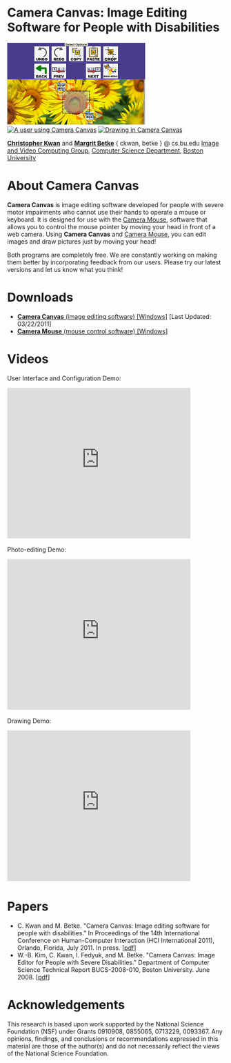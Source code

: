 # **Camera Canvas:** Image Editing Software for People with Disabilities

[![Photo editing in Camera Canvas](HorizontalBigCrop25Percent.png)](HorizontalBigCrop.png) [![A user using Camera Canvas](UserStudy33Percent.png)](UserStudy.png) [![Drawing in Camera Canvas](VerticalSmallDraw25Percent.png)](VerticalSmallDraw.png)

[**Christopher Kwan**](http://cs-people.bu.edu/ckwan/) and [**Margrit Betke**](http://www.cs.bu.edu/~betke/)
{ ckwan, betke } @ cs.bu.edu
[Image and Video Computing Group](http://www.cs.bu.edu/groups/ivc/), [Computer Science Department](http://www.cs.bu.edu/), [Boston University](http://www.bu.edu/)

# About Camera Canvas

**Camera Canvas** is image editing software developed for people with severe motor impairments who cannot use their hands to operate a mouse or keyboard. It is designed for use with the [Camera Mouse](http://cameramouse.bu.edu/), software that allows you to control the mouse pointer by moving your head in front of a web camera. Using **Camera Canvas** and [Camera Mouse](http://cameramouse.bu.edu/), you can edit images and draw pictures just by moving your head!

Both programs are completely free. We are constantly working on making them better by incorporating feedback from our users. Please try our latest versions and let us know what you think!

# Downloads

*   [**Camera Canvas** (image editing software) [Windows]](CameraCanvasInstaller.zip) [Last Updated: 03/22/2011]
*   [**Camera Mouse** (mouse control software) [Windows]](http://cameramouse.bu.edu/)

# Videos

User Interface and Configuration Demo:
<iframe width="425" height="349" src="http://www.youtube.com/embed/Ox3atxN1AUg" frameborder="0"></iframe>

Photo-editing Demo:
<iframe width="425" height="349" src="http://www.youtube.com/embed/i6aMR-oThCM" frameborder="0"></iframe>

Drawing Demo:
<iframe width="425" height="349" src="http://www.youtube.com/embed/iK8G-qCgaO8" frameborder="0"></iframe>

# Papers

*   C. Kwan and M. Betke. "Camera Canvas: Image editing software for people with disabilities." In Proceedings of the 14th International Conference on Human-Computer Interaction (HCI International 2011), Orlando, Florida, July 2011\. In press. [[pdf](http://www.cs.bu.edu/techreports/pdf/2011-007-camera-canvas.pdf)]
*   W.-B. Kim, C. Kwan, I. Fedyuk, and M. Betke. "Camera Canvas: Image Editor for People with Severe Disabilities." Department of Computer Science Technical Report BUCS-2008-010, Boston University. June 2008\. [[pdf](http://www.cs.bu.edu/faculty/betke/papers/2008-010-camera-canvas.pdf)]

# Acknowledgements

This research is based upon work supported by the National Science Foundation (NSF) under Grants 0910908, 0855065, 0713229, 0093367\. Any opinions, findings, and conclusions or recommendations expressed in this material are those of the author(s) and do not necessarily reflect the views of the National Science Foundation.
